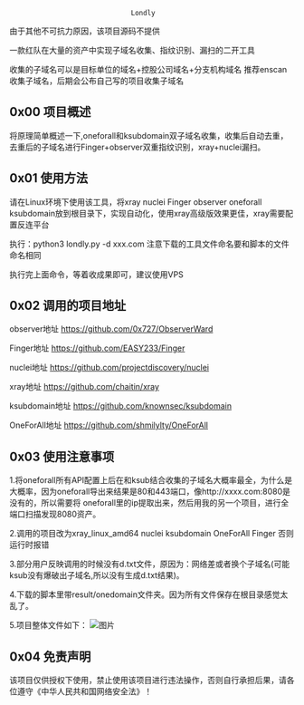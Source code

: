                                   Londly 


由于其他不可抗力原因，该项目源码不提供

一款红队在大量的资产中实现子域名收集、指纹识别、漏扫的二开工具

收集的子域名可以是目标单位的域名+控股公司域名+分支机构域名 推荐enscan收集子域名，后期会公布自己写的项目收集子域名

## 0x00 项目概述

 将原理简单概述一下,oneforall和ksubdomain双子域名收集，收集后自动去重，去重后的子域名进行Finger+observer双重指纹识别，xray+nuclei漏扫。

## 0x01 使用方法

 请在Linux环境下使用该工具，将xray nuclei Finger observer oneforall ksubdomain放到根目录下，实现自动化，使用xray高级版效果更佳，xray需要配置反连平台
 
 执行：python3 londly.py -d xxx.com  注意下载的工具文件命名要和脚本的文件命名相同

执行完上面命令，等着收成果即可，建议使用VPS

 

## 0x02 调用的项目地址
 
 observer地址
 https://github.com/0x727/ObserverWard
 
 Finger地址
 https://github.com/EASY233/Finger
 
 nuclei地址
 https://github.com/projectdiscovery/nuclei
 
 xray地址
 https://github.com/chaitin/xray
 
 ksubdomain地址
 https://github.com/knownsec/ksubdomain
 
 OneForAll地址
 https://github.com/shmilylty/OneForAll
 
## 0x03 使用注意事项
 1.将oneforall所有API配置上后在和ksub结合收集的子域名大概率最全，为什么是大概率，因为oneforall导出来结果是80和443端口，像http://xxxx.com:8080是没有的，所以需要将
   oneforall里的ip提取出来，然后用我的另一个项目，进行全端口扫描发现8080资产。
 
 2.调用的项目改为xray_linux_amd64 nuclei ksubdomain OneForAll Finger 否则运行时报错
 
 3.部分用户反映调用的时候没有d.txt文件，原因为：网络差或者换个子域名(可能ksub没有爆破出子域名,所以没有生成d.txt结果)。
 
 4.下载的脚本里带result/onedomain文件夹。因为所有文件保存在根目录感觉太乱了。
 
 5.项目整体文件如下：
 ![图片](https://user-images.githubusercontent.com/118274389/216054336-920f50dd-4211-4cd1-8f40-2f05fec2d82f.png)


## 0x04 免责声明

 该项目仅供授权下使用，禁止使用该项目进行违法操作，否则自行承担后果，请各位遵守《中华人民共和国网络安全法》！
